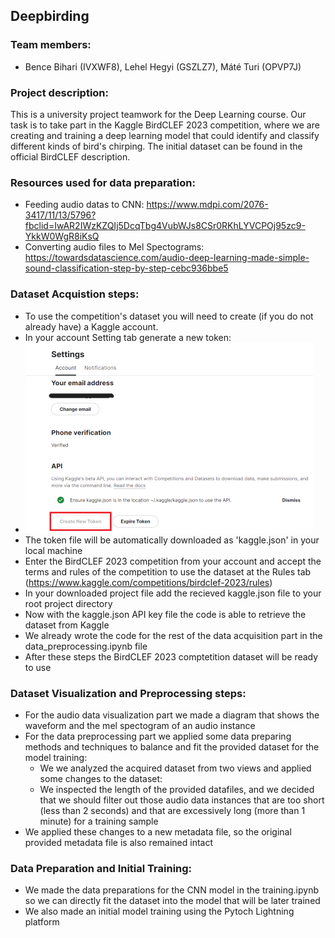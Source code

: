 ## Deepbirding
### Team members: 
- Bence Bihari (IVXWF8), Lehel Hegyi (GSZLZ7), Máté Turi (OPVP7J)
### Project description: 
This is a university project teamwork for the Deep Learning course. Our task is to take part in the Kaggle BirdCLEF 2023 competition, where we are creating and training a deep learning model that could identify and classify different kinds of bird's chirping. The initial dataset can be found in the official BirdCLEF description.

### Resources used for data preparation:
- Feeding audio datas to CNN: https://www.mdpi.com/2076-3417/11/13/5796?fbclid=IwAR2IWzKZQIj5DcqTbg4VubWJs8CSr0RKhLYVCPOj95zc9-YkkW0WgR8iKsQ
- Converting audio files to Mel Spectograms: https://towardsdatascience.com/audio-deep-learning-made-simple-sound-classification-step-by-step-cebc936bbe5

### Dataset Acquistion steps:
- To use the competition's dataset you will need to create (if you do not already have) a Kaggle account.
- In your account Setting tab generate a new token:
- ![image](https://github.com/turi-mate/deepbirding/blob/main/instructions/creating_token.png)
- The token file will be automatically downloaded as 'kaggle.json' in your local machine
- Enter the BirdCLEF 2023 competition from your account and accept the terms and rules of the competition to use the dataset at the Rules tab (https://www.kaggle.com/competitions/birdclef-2023/rules)
- In your downloaded project file add the recieved kaggle.json file to your root project directory
- Now with the kaggle.json API key file the code is able to retrieve the dataset from Kaggle
- We already wrote the code for the rest of the data acquisition part in the data_preprocessing.ipynb file
- After these steps the BirdCLEF 2023 comptetition dataset will be ready to use

### Dataset Visualization and Preprocessing steps:
- For the audio data visualization part we made a diagram that shows the waveform and the mel spectogram of an audio instance 
- For the data preprocessing part we applied some data preparing methods and techniques to balance and fit the provided dataset for the model training:
  - We we analyzed the acquired dataset from two views and applied some changes to the dataset:
  - We inspected the length of the provided datafiles, and we decided that we should filter out those audio data instances that are too short (less than 2 seconds) and that are excessively long (more than 1 minute) for a training sample
- We applied these changes to a new metadata file, so the original provided metadata file is also remained intact 

### Data Preparation and Initial Training:
- We made the data preparations for the CNN model in the training.ipynb so we can directly fit the dataset into the model that will be later trained
- We also made an initial model training using the Pytoch Lightning platform
